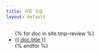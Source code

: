 ```yaml
---
title: 리류 모음
layout: default
---
```


<ul>
  {% for doc in site.tmp-review %}
    <li><a href="{{ doc.url }}">{{ doc.title }}</a></li>
  {% endfor %}
</ul>
